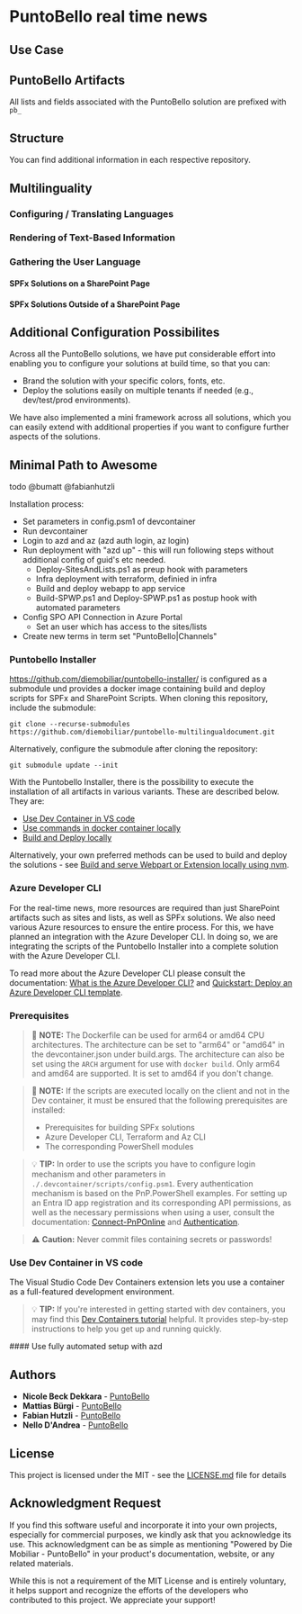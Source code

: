 # PuntoBello real time news

## Use Case

## PuntoBello Artifacts
All lists and fields associated with the PuntoBello solution are prefixed with `pb_`

## Structure

You can find additional information in each respective repository.

## Multilinguality


### Configuring / Translating Languages


### Rendering of Text-Based Information


### Gathering the User Language


#### SPFx Solutions on a SharePoint Page


#### SPFx Solutions Outside of a SharePoint Page


## Additional Configuration Possibilites
Across all the PuntoBello solutions, we have put considerable effort into enabling you to configure your solutions at build time, so that you can:

- Brand the solution with your specific colors, fonts, etc.
- Deploy the solutions easily on multiple tenants if needed (e.g., dev/test/prod environments).

We have also implemented a mini framework across all solutions, which you can easily extend with additional properties if you want to configure further aspects of the solutions.

## Minimal Path to Awesome

todo @bumatt @fabianhutzli

Installation process:
- Set parameters in config.psm1 of devcontainer
- Run devcontainer
- Login to azd and az (azd auth login, az login)
- Run deployment with "azd up" - this will run following steps without additional config of guid's etc needed.
    - Deploy-SitesAndLists.ps1 as preup hook with parameters
    - Infra deployment with terraform, definied in infra
    - Build and deploy webapp to app service
    - Build-SPWP.ps1 and Deploy-SPWP.ps1 as postup hook with automated parameters
- Config SPO API Connection in Azure Portal
    - Set an user which has access to the sites/lists
- Create new terms in term set "PuntoBello|Channels"

### Puntobello Installer

https://github.com/diemobiliar/puntobello-installer/ is configured as a submodule und provides a docker image containing build and deploy scripts for SPFx and SharePoint Scripts. When cloning this repository, include the submodule:

```shell
git clone --recurse-submodules https://github.com/diemobiliar/puntobello-multilingualdocument.git
```
Alternatively, configure the submodule after cloning the repository:

```shell
git submodule update --init
```

With the Puntobello Installer, there is the possibility to execute the installation of all artifacts in various variants. These are described below. They are:
- [Use Dev Container in VS code](#install_devcontainer)
- [Use commands in docker container locally](#install_docker)
- [Build and Deploy locally](#install_locally)

Alternatively, your own preferred methods can be used to build and deploy the solutions - see [Build and serve Webpart or Extension locally using nvm](#install_nvm).

### Azure Developer CLI

For the real-time news, more resources are required than just SharePoint artifacts such as sites and lists, as well as SPFx solutions. We also need various Azure resources to ensure the entire process. For this, we have planned an integration with the Azure Developer CLI. In doing so, we are integrating the scripts of the Puntobello Installer into a complete solution with the Azure Developer CLI.

To read more about the Azure Developer CLI please consult the documentation: [What is the Azure Developer CLI?](https://learn.microsoft.com/en-us/azure/developer/azure-developer-cli/overview) and [Quickstart: Deploy an Azure Developer CLI template](https://learn.microsoft.com/en-us/azure/developer/azure-developer-cli/get-started?tabs=localinstall&pivots=programming-language-nodejs).

### Prerequisites

> 📝 **NOTE:**
> The Dockerfile can be used for arm64 or amd64 CPU architectures. The architecture can be set to "arm64" or "amd64" in the devcontainer.json under build.args. The architecture can also be set using the `ARCH` argument for use with `docker build`. Only arm64 and amd64 are supported. It is set to amd64 if you don't change.

> 📝 **NOTE:**
> If the scripts are executed locally on the client and not in the Dev container, it must be ensured that the following prerequisites are installed:
> - Prerequisites for building SPFx solutions
> - Azure Developer CLI, Terraform and Az CLI
> - The corresponding PowerShell modules

> 💡 **TIP:**
> In order to use the scripts you have to configure login mechanism and other parameters in `./.devcontainer/scripts/config.psm1`. Every authentication mechanism is based on the PnP.PowerShell examples. For setting up an Entra ID app registration and its corresponding API permissions, as well as the necessary permissions when using a user, consult the documentation: [Connect-PnPOnline](https://pnp.github.io/powershell/cmdlets/Connect-PnPOnline.html) and [Authentication](https://pnp.github.io/powershell/articles/authentication.html).

> ⚠️ **Caution:** Never commit files containing secrets or passwords!

### <a id="install_devcontainer"></a>Use Dev Container in VS code
The Visual Studio Code Dev Containers extension lets you use a container as a full-featured development environment.

> 💡 **TIP:**
> If you're interested in getting started with dev containers, you may find this [Dev Containers tutorial](https://code.visualstudio.com/docs/devcontainers/tutorial) helpful. It provides step-by-step instructions to help you get up and running quickly.

#### Use fully automated setup with azd


## Authors

* **Nicole Beck Dekkara** - [PuntoBello](https://www.puntobello.ch/)
* **Mattias Bürgi** - [PuntoBello](https://www.puntobello.ch/)
* **Fabian Hutzli** - [PuntoBello](https://www.puntobello.ch/)
* **Nello D'Andrea** - [PuntoBello](https://www.puntobello.ch/)

## License

This project is licensed under the MIT - see the [LICENSE.md](LICENSE.md) file for details

## Acknowledgment Request

If you find this software useful and incorporate it into your own projects, especially for commercial purposes, we kindly ask that you acknowledge its use. This acknowledgment can be as simple as mentioning "Powered by Die Mobiliar - PuntoBello" in your product's documentation, website, or any related materials.

While this is not a requirement of the MIT License and is entirely voluntary, it helps support and recognize the efforts of the developers who contributed to this project. We appreciate your support!